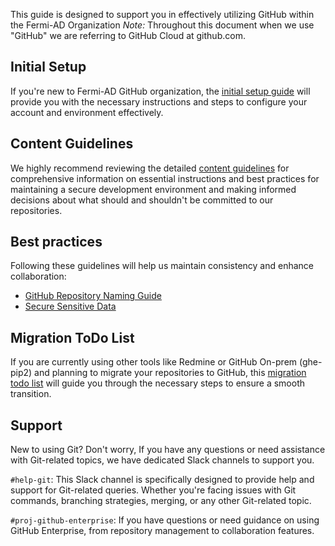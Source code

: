 <!-- markdownlint-disable MD041 -->
This guide is designed to support you in effectively utilizing GitHub within the Fermi-AD Organization
_Note:_ Throughout this document when we use "GitHub" we are referring to GitHub Cloud at github.com.

## Initial Setup

If you're new to Fermi-AD GitHub organization, the [initial setup guide](./initial-setup.md) will provide you with the necessary instructions and steps to configure your account and environment effectively.

## Content Guidelines

We highly recommend reviewing the detailed [content guidelines](./content-guidelines.md) for comprehensive information on essential instructions and best practices for maintaining a secure development environment and making informed decisions about what should and shouldn't be committed to our repositories.

## Best practices

 Following these guidelines will help us maintain consistency and enhance collaboration:

- [GitHub Repository Naming Guide](./repo-naming-guide.md)
- [Secure Sensitive Data](./secure-sensitive-data.md)

## Migration ToDo List

If you are currently using other tools like Redmine or GitHub On-prem (ghe-pip2) and planning to migrate your repositories to GitHub, this [migration todo list](./migration-todo-list.md) will guide you through the necessary steps to ensure a smooth transition.

## Support

New to using Git? Don't worry, If you have any questions or need assistance with Git-related topics, we have dedicated Slack channels to support you.

`#help-git`: This Slack channel is specifically designed to provide help and support for Git-related queries. Whether you're facing issues with Git commands, branching strategies, merging, or any other Git-related topic.

`#proj-github-enterprise`: If you have questions or need guidance on using GitHub Enterprise, from repository management to collaboration features.
